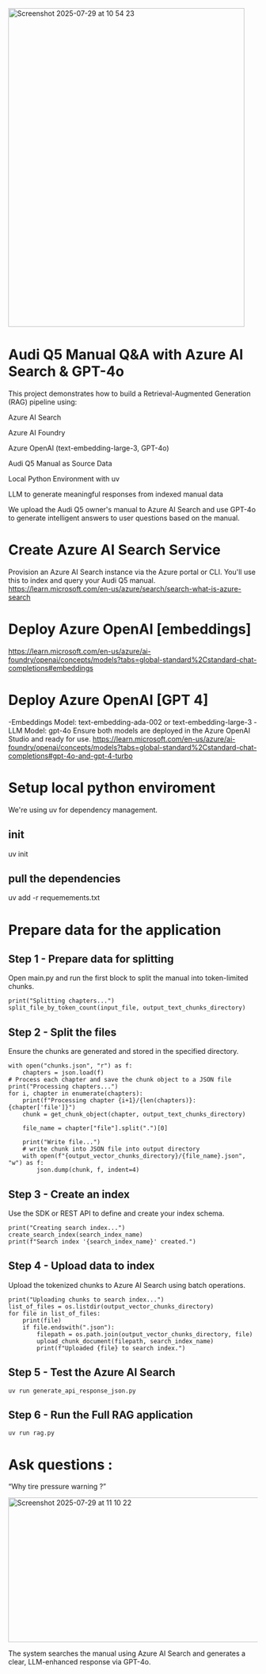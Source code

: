 <img width="477" height="643" alt="Screenshot 2025-07-29 at 10 54 23" src="https://github.com/user-attachments/assets/a6a180d4-b519-43cf-96ef-c67aa790347d" />

# Audi Q5 Manual Q&A with Azure AI Search & GPT-4o
This project demonstrates how to build a Retrieval-Augmented Generation (RAG) pipeline using:

Azure AI Search

Azure AI Foundry

Azure OpenAI (text-embedding-large-3, GPT-4o)

Audi Q5 Manual as Source Data

Local Python Environment with uv

LLM to generate meaningful responses from indexed manual data

We upload the Audi Q5 owner's manual to Azure AI Search and use GPT-4o to generate intelligent answers to user questions based on the manual.


# Create Azure AI Search Service
Provision an Azure AI Search instance via the Azure portal or CLI.
You'll use this to index and query your Audi Q5 manual.
https://learn.microsoft.com/en-us/azure/search/search-what-is-azure-search

# Deploy Azure OpenAI [embeddings]
https://learn.microsoft.com/en-us/azure/ai-foundry/openai/concepts/models?tabs=global-standard%2Cstandard-chat-completions#embeddings

# Deploy Azure OpenAI [GPT 4]
-Embeddings Model: text-embedding-ada-002 or text-embedding-large-3
-LLM Model: gpt-4o
Ensure both models are deployed in the Azure OpenAI Studio and ready for use.
https://learn.microsoft.com/en-us/azure/ai-foundry/openai/concepts/models?tabs=global-standard%2Cstandard-chat-completions#gpt-4o-and-gpt-4-turbo

# Setup local python enviroment
We're using uv for dependency management.
## init
uv init
## pull the dependencies
uv add -r requemements.txt

# Prepare data for the application

## Step 1 - Prepare data for splitting
Open main.py and run the first block to split the manual into token-limited chunks.
```
print("Splitting chapters...")
split_file_by_token_count(input_file, output_text_chunks_directory)
```
## Step 2 - Split the files
Ensure the chunks are generated and stored in the specified directory.
```
with open("chunks.json", "r") as f:
    chapters = json.load(f)
# Process each chapter and save the chunk object to a JSON file
print("Processing chapters...")
for i, chapter in enumerate(chapters):
    print(f"Processing chapter {i+1}/{len(chapters)}: {chapter['file']}")
    chunk = get_chunk_object(chapter, output_text_chunks_directory)

    file_name = chapter["file"].split(".")[0]

    print("Write file...")
    # write chunk into JSON file into output directory
    with open(f"{output_vector_chunks_directory}/{file_name}.json", "w") as f:
        json.dump(chunk, f, indent=4)
```
## Step 3 - Create an index
Use the SDK or REST API to define and create your index schema.
```
print("Creating search index...")
create_search_index(search_index_name)
print(f"Search index '{search_index_name}' created.")
```
## Step 4 - Upload data to index
Upload the tokenized chunks to Azure AI Search using batch operations.
```
print("Uploading chunks to search index...")
list_of_files = os.listdir(output_vector_chunks_directory)
for file in list_of_files:
    print(file)
    if file.endswith(".json"):
        filepath = os.path.join(output_vector_chunks_directory, file)
        upload_chunk_document(filepath, search_index_name)
        print(f"Uploaded {file} to search index.")
```

## Step 5 - Test the Azure AI Search
```uv run generate_api_response_json.py```
## Step 6 - Run the Full RAG application
```uv run rag.py```

# Ask questions :

“Why tire pressure warning ?”

<img width="979" height="292" alt="Screenshot 2025-07-29 at 11 10 22" src="https://github.com/user-attachments/assets/2e0e3290-fbbc-414d-97f6-f5b81ee0c63a" />


The system searches the manual using Azure AI Search and generates a clear, LLM-enhanced response via GPT-4o.
